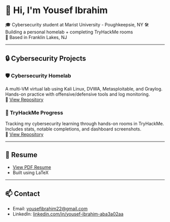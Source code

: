 # 👋 Hi, I'm Yousef Ibrahim

🎓 Cybersecurity student at Marist University - Poughkeepsie, NY 
🛠️ Building a personal homelab + completing TryHackMe rooms  
📍 Based in Franklin Lakes, NJ  

---

## 🔒 Cybersecurity Projects

### 🛡️ Cybersecurity Homelab
A multi-VM virtual lab using Kali Linux, DVWA, Metasploitable, and Graylog.  
Hands-on practice with offensive/defensive tools and log monitoring.  
🔗 [View Repository](https://github.com/Yousefibrahim1/cybersecurity-homelab)

### 🧠 TryHackMe Progress
Tracking my cybersecurity learning through hands-on rooms in TryHackMe.  
Includes stats, notable completions, and dashboard screenshots.  
🔗 [View Repository](https://github.com/Yousefibrahim1/tryhackme-progress)

---

## 📜 Resume
- [View PDF Resume](https://github.com/Yousefibrahim1/resume/blob/main/CV-Yousef-Ibrahim.pdf)  
- Built using LaTeX

---

## 📫 Contact
- Email: yousefibrahim22@gmail.com  
- LinkedIn: [linkedin.com/in/yousef-ibrahim-aba3a02aa](https://linkedin.com/in/yousef-ibrahim-aba3a02aa)
